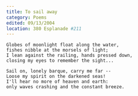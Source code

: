 ```yaml
---
title: To sail away
category: Poems
edited: 09/13/2004
location: 380 Esplanade #211
---
```


    Globes of moonlight float along the water,
    fishes nibble at the morsels of light;
    I lean against the railing, hands pressed down,
    closing my eyes to remember the sight...

    Sail on, lonely barque, carry me far --
    Loose my spirit on the darkened seas!
    I'll hear no more of heaven and earth:
    only waves crashing and the constant breeze.


